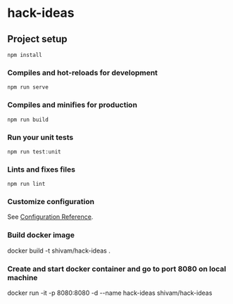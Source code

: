 # hack-ideas

## Project setup
```
npm install
```

### Compiles and hot-reloads for development
```
npm run serve
```

### Compiles and minifies for production
```
npm run build
```

### Run your unit tests
```
npm run test:unit
```

### Lints and fixes files
```
npm run lint
```

### Customize configuration
See [Configuration Reference](https://cli.vuejs.org/config/).

### Build docker image
docker build -t shivam/hack-ideas .

### Create and start docker container and go to port 8080 on local machine
docker run -it -p 8080:8080 -d --name hack-ideas shivam/hack-ideas

